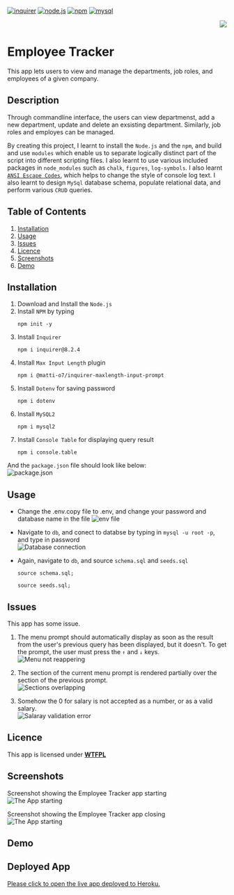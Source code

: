 
[![inquirer](https://img.shields.io/badge/inquirer-blue?style=for-the-badge&logo=npm&logoColor=white&labelColor=red)](https://www.npmjs.com/package/inquirer) [![node.js](https://img.shields.io/badge/Node.js-blue?style=for-the-badge&logo=Node.js&logoColor=white&labelColor=red)](https://nodejs.org/en) [![npm](https://img.shields.io/badge/npm-blue?style=for-the-badge&logo=npm&logoColor=white&labelColor=red)](https://www.npmjs.com/) [![mysql](https://img.shields.io/badge/mysql-blue?style=for-the-badge&logo=mysql&logoColor=white&labelColor=red)](https://www.mysql.com/)


<div align="right"> 
<a href= "http://www.wtfpl.net/about/"><img src = "https://img.shields.io/badge/License-WTFPL-brightgreen.svg"></a>
</div>

# Employee Tracker    

This app lets users to view and manage the departments, job roles, and employees of a given company.

##  Description

Through commandline interface, the users can view departmenst, add a new department, update and delete an exsisting department. Similarly, job roles and employes can be managed. 

By creating this project, I learnt to install the `Node.js` and the `npm`, and build and use `modules` which enable us to separate logically distinct part of the script into different scripting files. I also learnt to use various included packages in `node_modules` such as `chalk`, `figures`, `log-symbols`. I also learnt [`ANSI Escape Codes`](https://gist.github.com/fnky/458719343aabd01cfb17a3a4f7296797), which helps to change the style of console log text. I also learnt to design `MySql` database schema, populate relational data, and perform various `CRUD` queries.


## Table of Contents

1. [Installation](#installation)
1. [Usage](#usage)
1. [Issues](#issues)
1. [Licence](#licence)
1. [Screenshots](#screenshots)
1. [Demo](#demo)


## Installation 

1. Download and Install the `Node.js` 
1. Install `NPM` by typing
    ```       
    npm init -y
    ```
1. Install `Inquirer`
    ```
    npm i inquirer@8.2.4
    ```
1. Install `Max Input Length` plugin
    ```
    npm i @matti-o7/inquirer-maxlength-input-prompt
    ```
1. Install `Dotenv` for saving password 
    ```
    npm i dotenv
    ```
1. Install `MySQL2` 
    ```
    npm i mysql2
    ```
1. Install `Console Table` for displaying query result
    ```
    npm i console.table
    ```
And the `package.json` file should look like below:              
![package.json](./assets/screenshots/package.png)

## Usage
- Change the .env.copy file to .env, and change your password and database name in the file
![env file](./assets/screenshots/env.png)     

- Navigate to `db`, and conect to databse by typing in `mysql -u root -p`, and type in password   
![Database connection](./assets/screenshots/connection.png)

- Again, navigate to `db`, and source `schema.sql` and `seeds.sql`
    ```
    source schema.sql;
    ```
    ```
    source seeds.sql;
    ```
   
## Issues
This app has some issue.          

1. The menu prompt should automatically display as soon as the result from the user's previous query has been displayed, but it doesn't. To get the prompt, the user must press the `↑` and `↓` keys.             
![Menu not reappering](./assets/screenshots/menu%20not%20appering.png)             

1. The section of the current menu prompt is rendered partially over the section of the previous prompt.                 
![Sections overlapping](./assets/screenshots/sections%20overlapping.png)        

1. Somehow the 0 for salary is not accepted as a number, or as a valid salary.              
![Salaray validation error](./assets/screenshots/validation%20error.png)      

## Licence

This app is licensed under [**WTFPL**](http://www.wtfpl.net/about/)

## Screenshots

Screenshot showing the Employee Tracker app starting         
![The App starting](./assets/screenshots/app%20starting.png)

Screenshot showing the Employee Tracker app closing        
![The App starting](./assets/screenshots/app%20closing.png)

## Demo

                      

## Deployed App    

[Please click to open the live app deployed to Heroku.]()


